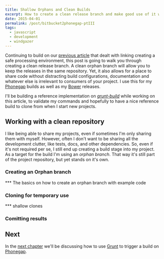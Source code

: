 ```yaml
---
title: Shallow Orphans and Clean Builds
excerpt: How to create a clean release branch and make good use of it with Grunt.
date: 2015-04-01
permalink: /post/bitbucket2phonegap-ptIII
tags:
  - javascript
  - development
  - windgazer
---
```


Continuing to build on our [previous article][p] that dealt with linking creating a safe
processing environment, this post is going to walk you through creating a clean release
branch. A clean orphan branch will allow you to keep the releases in the same repository.
Yet, it also allows for a place to share code without distracting build configurations,
documentation and whatever else is irrelevant to consumers of your project. I use this for
my [Phonegap][1] builds as well as my [Bower][5] releases.

I'll be building a reference implementation on *[grunt-build][6]* while working on this
article, to validate my commands and hopefully to have a nice reference build to clone
from when I start new projects.

## Working with a clean repository

I like being able to share my projects, even if sometimes I'm only sharing them with
myself. However, often I don't want to be sharing all the development clutter, like tests,
docs, and other dependencies. So, even if it's not required per se, I still end up
creating a build stage into my project. As a target for the build I'm using an *orphan
branch*. That way it's still part of the project repository, but yet stands on it's own.

### Creating an Orphan branch

*** The basics on how to create an orphan branch with example code

### Cloning for temporary use

*** shallow clones

### Comitting results

## Next

In the [next chapter][n] we'll be discussing how to use [Grunt][4] to trigger a build on
[Phonegap][1].

[1]: https://build.phonegap.com/
[2]: https://github.com/pricing/
[3]: https://bitbucket.org/plans/
[4]: http://gruntjs.com/
[5]: http://bower.io/
[6]: https://bitbucket.org/windgazer/grunt-build

[g1]: https://www.npmjs.com/package/grunt-mkdir
[g2]: https://github.com/gruntjs/grunt-contrib-copy
[g3]: https://github.com/yeoman/grunt-usemin
[g4]: https://github.com/gruntjs/grunt-contrib-concat
[g5]: https://github.com/gruntjs/grunt-contrib-uglify
[g6]: https://github.com/gruntjs/grunt-contrib-cssmin
[g7]: https://github.com/yeoman/grunt-filerev

[c1]: https://bitbucket.org/windgazer/grunt-build/commits/3160955f53d75b6ac88c5def46b962d798731937
[c2]: https://bitbucket.org/windgazer/grunt-build/commits/41821ef4636ba31a6689fe7b26c8e7c3b1241b5a
[c3]: https://bitbucket.org/windgazer/grunt-build/commits/32197515c3fdb3601873f0697adae16de0af10cf

[p]: /post/bitbucket2phonegap-ptII/
[n]: /post/bitbucket2phonegap-ptIV/
